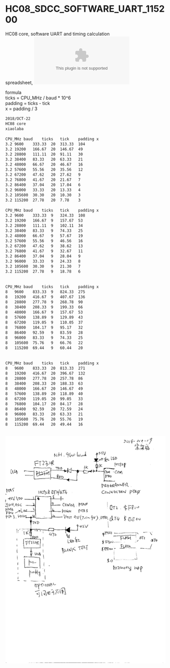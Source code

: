 # HC08_SDCC_SOFTWARE_UART_115200  
HC08 core, software UART and timing calculation  
spreadsheet, ![HC08_baud_padding_calculation.xlsx](HC08_baud_padding_calculation.xlsx)  
  

formula  
ticks = CPU_MHz / baud * 10^6  
padding = ticks - tick  
x = padding / 3  
  



```
2018/OCT-22					
HC08 core					
xiaolaba					
					
CPU_MHz	baud	ticks	tick	padding	x
3.2	9600	333.33 	20	313.33 	104 
3.2	19200	166.67 	20	146.67 	49 
3.2	28800	111.11 	20	91.11 	30 
3.2	38400	83.33 	20	63.33 	21 
3.2	48000	66.67 	20	46.67 	16 
3.2	57600	55.56 	20	35.56 	12 
3.2	67200	47.62 	20	27.62 	9 
3.2	76800	41.67 	20	21.67 	7 
3.2	86400	37.04 	20	17.04 	6 
3.2	96000	33.33 	20	13.33 	4 
3.2	105600	30.30 	20	10.30 	3 
3.2	115200	27.78 	20	7.78 	3 
					
CPU_MHz	baud	ticks	tick	padding	x
3.2	9600	333.33 	9	324.33 	108 
3.2	19200	166.67 	9	157.67 	53 
3.2	28800	111.11 	9	102.11 	34 
3.2	38400	83.33 	9	74.33 	25 
3.2	48000	66.67 	9	57.67 	19 
3.2	57600	55.56 	9	46.56 	16 
3.2	67200	47.62 	9	38.62 	13 
3.2	76800	41.67 	9	32.67 	11 
3.2	86400	37.04 	9	28.04 	9 
3.2	96000	33.33 	9	24.33 	8 
3.2	105600	30.30 	9	21.30 	7 
3.2	115200	27.78 	9	18.78 	6 
					
					
CPU_MHz	baud	ticks	tick	padding	x
8	9600	833.33 	9	824.33 	275 
8	19200	416.67 	9	407.67 	136 
8	28800	277.78 	9	268.78 	90 
8	38400	208.33 	9	199.33 	66 
8	48000	166.67 	9	157.67 	53 
8	57600	138.89 	9	129.89 	43 
8	67200	119.05 	9	110.05 	37 
8	76800	104.17 	9	95.17 	32 
8	86400	92.59 	9	83.59 	28 
8	96000	83.33 	9	74.33 	25 
8	105600	75.76 	9	66.76 	22 
8	115200	69.44 	9	60.44 	20 
					
					
CPU_MHz	baud	ticks	tick	padding	x
8	9600	833.33 	20	813.33 	271 
8	19200	416.67 	20	396.67 	132 
8	28800	277.78 	20	257.78 	86 
8	38400	208.33 	20	188.33 	63 
8	48000	166.67 	20	146.67 	49 
8	57600	138.89 	20	118.89 	40 
8	67200	119.05 	20	99.05 	33 
8	76800	104.17 	20	84.17 	28 
8	86400	92.59 	20	72.59 	24 
8	96000	83.33 	20	63.33 	21 
8	105600	75.76 	20	55.76 	19 
8	115200	69.44 	20	49.44 	16 


```  
  
    
![HC08_blink_schematic.jpg](HC08_blink_schematic.jpg)
